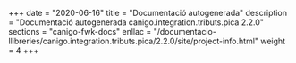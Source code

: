 +++
date        = "2020-06-16"
title       = "Documentació autogenerada"
description = "Documentació autogenerada canigo.integration.tributs.pica 2.2.0"
sections    = "canigo-fwk-docs"
enllac		= "/documentacio-llibreries/canigo.integration.tributs.pica/2.2.0/site/project-info.html"
weight      = 4
+++
